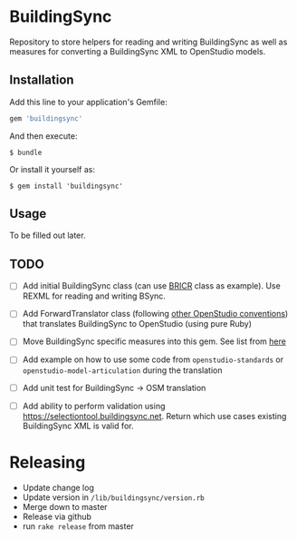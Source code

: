 # BuildingSync

Repository to store helpers for reading and writing BuildingSync as well as measures for converting a BuildingSync XML to OpenStudio models.

## Installation

Add this line to your application's Gemfile:

```ruby
gem 'buildingsync'
```

And then execute:


    $ bundle

Or install it yourself as:

    $ gem install 'buildingsync'

## Usage

To be filled out later. 

## TODO

- [ ] Add initial BuildingSync class (can use [BRICR](https://github.com/NREL/bricr/blob/develop/lib/bricr/building_sync.rb) class as example). Use REXML for reading and writing BSync.
- [ ] Add ForwardTranslator class (following [other OpenStudio conventions](https://github.com/NREL/OpenStudio/blob/develop/openstudiocore/src/gbxml/ForwardTranslator.hpp)) that translates BuildingSync to OpenStudio (using pure Ruby)
- [ ] Move BuildingSync specific measures into this gem. See list from [here](https://docs.google.com/spreadsheets/d/1PCB4nZoLQ1cWhnlrlnHwo9kI4G8ChOeblU3L4uZu7bc/edit#gid=1482405742) 
- [ ] Add example on how to use some code from ```openstudio-standards``` or ```openstudio-model-articulation``` during the translation
- [ ] Add unit test for BuildingSync -> OSM translation
- [ ] Add ability to perform validation using https://selectiontool.buildingsync.net. Return which use cases existing BuildingSync XML is valid for.


# Releasing

* Update change log
* Update version in `/lib/buildingsync/version.rb`
* Merge down to master
* Release via github
* run `rake release` from master